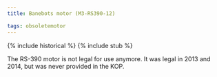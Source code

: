 ```yaml
---
title: Banebots motor (M3-RS390-12)

tags: obsoletemotor
---
```


{% include historical %}
{% include stub %}

The RS-390 motor is not legal for use anymore. It was legal in 2013 and 2014, but was never provided in the KOP.
